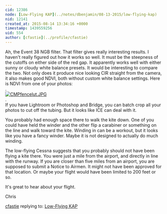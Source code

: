 ```yaml
---
cid: 12386
node: [Low-Flying KAP](../notes/dbenjamin/08-13-2015/low-flying-kap)
nid: 12141
created_at: 2015-08-14 13:34:16 +0000
timestamp: 1439559256
uid: 554
author: [cfastie](../profile/cfastie)
---
```


Ah, the Event 38 NGB filter. That filter gives really interesting results. I haven't really figured out how it works so well. It must be the steepness of the cutoffs on either side of the red gap. It apparently works well with either sunny or cloudy white balance presets. It would be interesting to compare the two. Not only does it produce nice looking CIR straight from the camera, it also makes good NDVI, both without custom white balance settings. Here is NDVI from one of your photos:  
.  
[![CMPfencelut.JPG](https://i.publiclab.org/system/images/photos/000/011/111/medium/CMPfencelut.JPG)](https://i.publiclab.org/system/images/photos/000/011/111/original/CMPfencelut.JPG)  
.  
If you have Lightroom or Photoshop and Bridge, you can batch crop all your photos to cut off the tubing. But it looks like ICE can deal with it.

You probably had enough space there to walk the kite down. One of you could have held the winder and the other flip a carabiner or something on the line and walk toward the kite. Winding in can be a workout, but it looks like you have a fancy winder. Maybe it is not designed to actually do much winding.

The low-flying Cessna suggests that you probably should not have been flying a kite there. You were just a mile from the airport, and directly in line with the runway. If you are closer than five miles from an airport, you are supposed to submit a Notice to Airmen. It might not have been approved for that location. Or maybe your flight would have been limited to 200 feet or so.

It's great to hear about your flight.

Chris


[cfastie](../profile/cfastie) replying to: [Low-Flying KAP](../notes/dbenjamin/08-13-2015/low-flying-kap)

